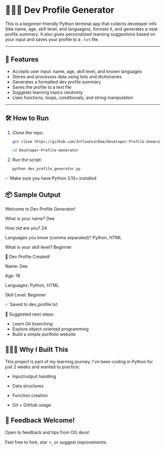 # 👩🏽‍💻 Dev Profile Generator

This is a beginner-friendly Python terminal app that collects developer info (like name, age, skill level, and languages), formats it, and generates a neat profile summary. It also gives personalized learning suggestions based on your input and saves your profile to a `.txt` file.

---

## 🧠 Features

- Accepts user input: name, age, skill level, and known languages
- Stores and processes data using lists and dictionaries
- Generates a formatted dev profile summary
- Saves the profile to a text file
- Suggests learning topics randomly
- Uses functions, loops, conditionals, and string manipulation

---

## 🛠 How to Run

1. Clone the repo:
   ```bash
   git clone https://github.com/InfluencerDee/Developer-Profile-Generator.git

   cd Developer-Profile-Generator

2. Run the script:
   ```bash
   python dev_profile_generator.py

✅ Make sure you have Python 3.10+ installed

## 📦 Sample Output
Welcome to Dev Profile Generator!

What is your name? Dee 

How old are you? 24

Languages you know (comma separated)? Python, HTML

What is your skill level? Beginner

🎉 Dev Profile Created!

Name: Dee

Age: 18

Languages: Python, HTML

Skill Level: Beginner

✅ Saved to dev_profile.txt

🚀 Suggested next steps:
- Learn Git branching
- Explore object-oriented programming
- Build a simple portfolio website

## 🧑🏽‍🏫 Why I Built This
This project is part of my learning journey. I’ve been coding in Python for just 2 weeks and wanted to practice:

- Input/output handling

- Data structures

- Function creation

- Git + GitHub usage

## 🙌 Feedback Welcome!
Open to feedback and tips from OG devs!

Feel free to fork, star ⭐, or suggest improvements.